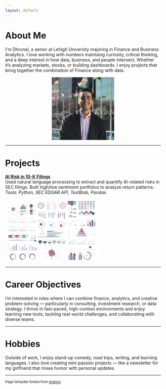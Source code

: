 ```yaml
---
layout: default
---
```


# About Me

I'm Dhrunal, a senior at Lehigh University majoring in Finance and Business Analytics. I love working with numbers maintaing curiosity, critical thinking, and a deep interest in how data, business, and people intersect. Whether it’s analyzing markets, stocks, or building dashboards. I enjoy projects that bring together the combination of Finance along with data.

<p style="text-align:center;">
  <img class="img-circle" src="images/ProfilePic - Copy.JPG" width="40%" alt="Dhrunal's profile photo">
</p>

---

# Projects

**[AI Risk in 10-K Filings](midterm_summary)**  
Used natural language processing to extract and quantify AI-related risks in SEC filings. Built high/low sentiment portfolios to analyze return patterns.  
_Tools: Python, SEC EDGAR API, TextBlob, Pandas_

<img src="images/dummy_thumbnail.jpg?raw=true" width="60%">

---

# Career Objectives

I’m interested in roles where I can combine finance, analytics, and creative problem-solving — particularly in consulting, investment research, or data strategy. I thrive in fast-paced, high-context environments and enjoy learning new tools, tackling real-world challenges, and collaborating with diverse teams.

---

# Hobbies

Outside of work, I enjoy stand-up comedy, road trips, writing, and learning languages. I also love creating mini passion projects — like a newsletter for my girlfriend that mixes humor with personal updates.

---

<p style="font-size:11px">Page template forked from <a href="https://github.com/evanca/quick-portfolio">evanca</a></p>

